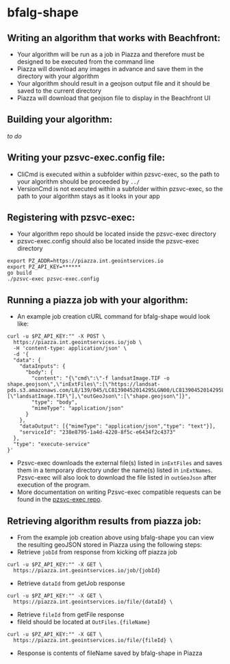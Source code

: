 # bfalg-shape

## Writing an algorithm that works with Beachfront:
* Your algorithm will be run as a job in Piazza and therefore must be designed to be executed from the command line
* Piazza will download any images in advance and save them in the directory with your algorithm
* Your algorithm should result in a geojson output file and it should be saved to the current directory
* Piazza will download that geojson file to display in the Beachfront UI


## Building your algorithm:
_to do_


## Writing your pzsvc-exec.config file:
* CliCmd is executed within a subfolder within pzsvc-exec, so the path to your algorithm should be proceeded by ` ../ `
* VersionCmd is not executed within a subfolder within pzsvc-exec, so the path to your algorithm stays as it looks in your app

## Registering with pzsvc-exec:
* Your algorithm repo should be located inside the pzsvc-exec directory
* pzsvc-exec.config should also be located inside the pzsvc-exec directory
```
export PZ_ADDR=https://piazza.int.geointservices.io
export PZ_API_KEY=******
go build
./pzsvc-exec pzsvc-exec.config
```

## Running a piazza job with your algorithm:
* An example job creation cURL command for bfalg-shape would look like:
```
curl -u $PZ_API_KEY:"" -X POST \
  https://piazza.int.geointservices.io/job \
  -H 'content-type: application/json' \
  -d '{
  "data": {
    "dataInputs": {
      "body": {
        "content": "{\"cmd\":\"-f landsatImage.TIF -o shape.geojson\",\"inExtFiles\":[\"https://landsat-pds.s3.amazonaws.com/L8/139/045/LC81390452014295LGN00/LC81390452014295LGN00_B1.TIF\"],\"inExtNames\":[\"landsatImage.TIF\"],\"outGeoJson\":[\"shape.geojson\"]}",
        "type": "body",
        "mimeType": "application/json"
      }
    },
    "dataOutput": [{"mimeType": "application/json","type": "text"}],
    "serviceId": "238e8795-1a4d-4220-8f5c-e6434f2c4373"
  },
  "type": "execute-service"
}'
```
* Pzsvc-exec downloads the external file(s) listed in `inExtFiles` and saves them in a temporary directory under the name(s) listed in `inExtNames`. Pzsvc-exec will also look to download the file listed in `outGeoJson` after execution of the program.
* More documentation on writing Pzsvc-exec compatible requests can be found in the [pzsvc-exec repo](https://github.com/venicegeo/pzsvc-exec#execute-endpoint-request-format).

## Retrieving algorithm results from piazza job:
* From the example job creation above using bfalg-shape you can view the resulting geoJSON stored in Piazza using the following steps:
* Retrieve ` jobId ` from response from kicking off piazza job
```
curl -u $PZ_API_KEY:"" -X GET \
  https://piazza.int.geointservices.io/job/{jobId}
```
* Retrieve ` dataId ` from getJob response
```
curl -u $PZ_API_KEY:"" -X GET \
  https://piazza.int.geointservices.io/file/{dataId} \
```
* Retrieve ` fileId ` from getFile response
* fileId should be located at ` OutFiles.{fileName} `
```
curl -u $PZ_API_KEY:"" -X GET \
  https://piazza.int.geointservices.io/file/{fileId} \
```
* Response is contents of fileName saved by bfalg-shape in Piazza

